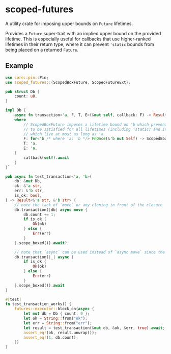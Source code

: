 # scoped-futures

A utility crate for imposing upper bounds on `Future` lifetimes.

Provides a `Future` super-trait with an implied upper bound on the provided lifetime.
This is especially useful for callbacks that use higher-ranked lifetimes in their return type,
where it can prevent `'static` bounds from being placed on a returned `Future`.

## Example
```rust
use core::pin::Pin;
use scoped_futures::{ScopedBoxFuture, ScopedFutureExt};

pub struct Db {
    count: u8,
}

impl Db {
    async fn transaction<'a, F, T, E>(&mut self, callback: F) -> Result<T, E>
    where
        // ScopedBoxFuture imposes a lifetime bound on 'b which prevents the hrtb below needing
        // to be satisfied for all lifetimes (including 'static) and instead only lifetimes
        // which live at most as long as 'a
        F: for<'b /* where 'a: 'b */> FnOnce(&'b mut Self) -> ScopedBoxFuture<'a, 'b, Result<T, E>> + Send + 'a,
        T: 'a,
        E: 'a,
    {
        callback(self).await
    }
}`

pub async fn test_transaction<'a, 'b>(
    db: &mut Db,
    ok: &'a str,
    err: &'b str,
    is_ok: bool,
) -> Result<&'a str, &'b str> {
    // note the lack of `move` or any cloning in front of the closure
    db.transaction(|db| async move {
        db.count += 1;
        if is_ok {
            Ok(ok)
        } else {
            Err(err)
        }
    }.scope_boxed()).await?;

    // note that `async` can be used instead of `async move` since the callback param is unused
    db.transaction(|_| async {
        if is_ok {
            Ok(ok)
        } else {
            Err(err)
        }
    }.scope_boxed()).await
}

#[test]
fn test_transaction_works() {
    futures::executor::block_on(async {
        let mut db = Db { count: 0 };
        let ok = String::from("ok");
        let err = String::from("err");
        let result = test_transaction(&mut db, &ok, &err, true).await;
        assert_eq!(ok, result.unwrap());
        assert_eq!(1, db.count);
    })
}
```
